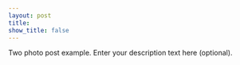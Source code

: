 ```yaml
---
layout: post
title:
show_title: false
---
```


Two photo post example. Enter your description text here (optional).